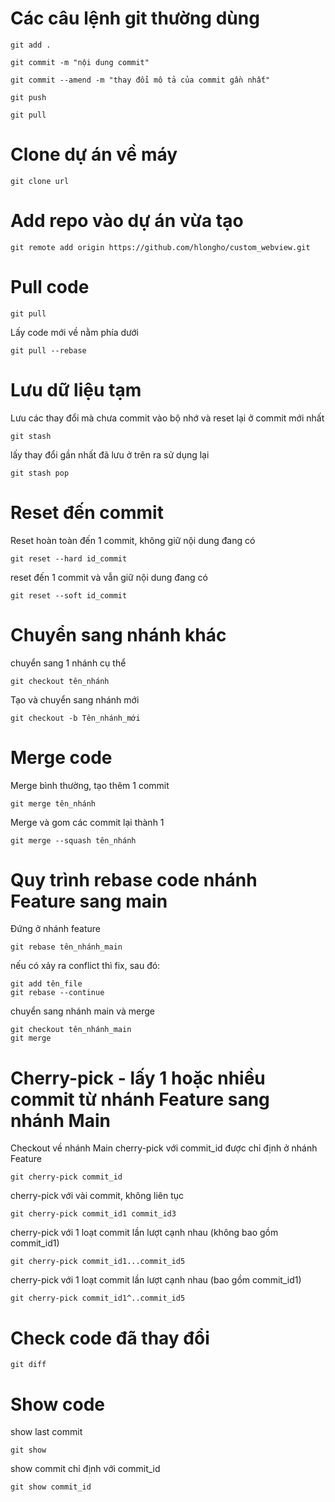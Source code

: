 # Các câu lệnh git thường dùng
```
git add .
```
```
git commit -m "nội dung commit"
```
```
git commit --amend -m "thay đổi mô tả của commit gần nhất"
```
```
git push
```
```
git pull
```
# Clone dự án về máy
```
git clone url
```

# Add repo vào dự án vừa tạo
```
git remote add origin https://github.com/hlongho/custom_webview.git
```
# Pull code
```
git pull
```
Lấy code mới về nằm phía dưới
```
git pull --rebase
```
# Lưu dữ liệu tạm 
Lưu các thay đổi mà chưa commit vào bộ nhớ và reset lại ở commit mới nhất
```
git stash
```
lấy thay đổi gần nhất đã lưu ở trên ra sử dụng lại
```
git stash pop
```
# Reset đến commit
Reset hoàn toàn đến 1 commit, không giữ nội dung đang có
```
git reset --hard id_commit
```
reset đến 1 commit và vẫn giữ nội dung đang có
```
git reset --soft id_commit
```
# Chuyển sang nhánh khác
chuyển sang 1 nhánh cụ thể
```
git checkout tên_nhánh
```
Tạo và chuyển sang nhánh mới
```
git checkout -b Tên_nhánh_mới
```
# Merge code
Merge bình thường, tạo thêm 1 commit
```
git merge tên_nhánh
```
Merge và gom các commit lại thành 1
```
git merge --squash tên_nhánh
```
# Quy trình rebase code nhánh Feature sang main
Đứng ở nhánh feature
```
git rebase tên_nhánh_main
```
nếu có xảy ra conflict thì fix, sau đó:
```
git add tên_file
git rebase --continue
```
chuyển sang nhánh main và merge
```
git checkout tên_nhánh_main
git merge
```
# Cherry-pick - lấy 1 hoặc nhiều commit từ nhánh Feature sang nhánh Main
Checkout về nhánh Main
cherry-pick với commit_id được chỉ định ở nhánh Feature
```
git cherry-pick commit_id
```
cherry-pick với vài commit, không liên tục
```
git cherry-pick commit_id1 commit_id3
```
cherry-pick với 1 loạt commit lần lượt cạnh nhau (không bao gồm commit_id1)
```
git cherry-pick commit_id1...commit_id5
```
cherry-pick với 1 loạt commit lần lượt cạnh nhau (bao gồm commit_id1)
```
git cherry-pick commit_id1^..commit_id5
```
# Check code đã thay đổi
```
git diff
```
# Show code 
show last commit
```
git show
```
show commit chỉ định với commit_id
```
git show commit_id
```
